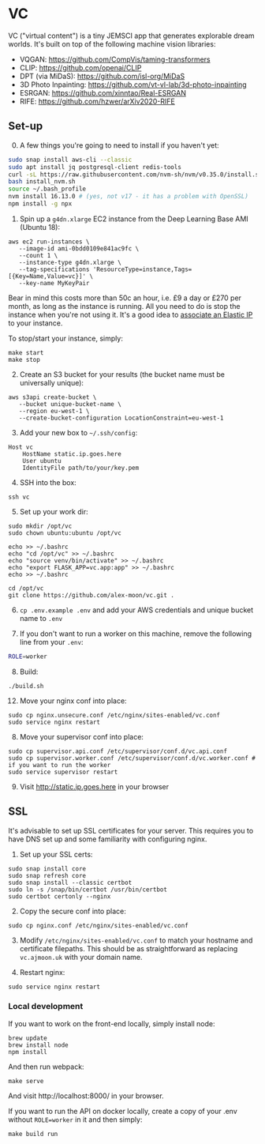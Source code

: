 # VC

VC ("virtual content") is a tiny JEMSCI app that generates explorable dream worlds. It's built on top
of the following machine vision libraries:

* VQGAN: https://github.com/CompVis/taming-transformers
* CLIP: https://github.com/openai/CLIP
* DPT (via MiDaS): https://github.com/isl-org/MiDaS
* 3D Photo Inpainting: https://github.com/vt-vl-lab/3d-photo-inpainting
* ESRGAN: https://github.com/xinntao/Real-ESRGAN
* RIFE: https://github.com/hzwer/arXiv2020-RIFE

## Set-up

0. A few things you're going to need to install if you haven't yet:

```bash
sudo snap install aws-cli --classic
sudo apt install jq postgresql-client redis-tools 
curl -sL https://raw.githubusercontent.com/nvm-sh/nvm/v0.35.0/install.sh -o install_nvm.sh
bash install_nvm.sh
source ~/.bash_profile
nvm install 16.13.0 # (yes, not v17 - it has a problem with OpenSSL)
npm install -g npx
```

1. Spin up a `g4dn.xlarge` EC2 instance from the Deep Learning Base AMI (Ubuntu 18):
```
aws ec2 run-instances \
   --image-id ami-0bdd0109e841ac9fc \
   --count 1 \
   --instance-type g4dn.xlarge \
   --tag-specifications 'ResourceType=instance,Tags=[{Key=Name,Value=vc}]' \
   --key-name MyKeyPair
```

Bear in mind this costs more than 50c an hour, i.e. £9 a day or £270 per month, as long as the
instance is running. All you need to do is stop the instance when you're not using it. It's a good
idea to [associate an Elastic IP](https://docs.aws.amazon.com/AWSEC2/latest/UserGuide/elastic-ip-addresses-eip.html)
to your instance.

To stop/start your instance, simply:
```
make start
make stop
```

2. Create an S3 bucket for your results (the bucket name must be universally unique):
```
aws s3api create-bucket \
   --bucket unique-bucket-name \
   --region eu-west-1 \
   --create-bucket-configuration LocationConstraint=eu-west-1
```

3. Add your new box to `~/.ssh/config`:
```
Host vc
    HostName static.ip.goes.here
    User ubuntu
    IdentityFile path/to/your/key.pem
```

4. SSH into the box:
```
ssh vc
```

5. Set up your work dir:
```
sudo mkdir /opt/vc
sudo chown ubuntu:ubuntu /opt/vc

echo >> ~/.bashrc
echo "cd /opt/vc" >> ~/.bashrc
echo "source venv/bin/activate" >> ~/.bashrc
echo "export FLASK_APP=vc.app:app" >> ~/.bashrc
echo >> ~/.bashrc

cd /opt/vc
git clone https://github.com/alex-moon/vc.git .
```

6. `cp .env.example .env` and add your AWS credentials and unique bucket name to `.env` 

7. If you don't want to run a worker on this machine, remove the following line from your `.env`:
```bash
ROLE=worker
```

8. Build:
```
./build.sh
```

12. Move your nginx conf into place:
```
sudo cp nginx.unsecure.conf /etc/nginx/sites-enabled/vc.conf
sudo service nginx restart
```

8. Move your supervisor conf into place:
```
sudo cp supervisor.api.conf /etc/supervisor/conf.d/vc.api.conf
sudo cp supervisor.worker.conf /etc/supervisor/conf.d/vc.worker.conf # if you want to run the worker
sudo service supervisor restart
```

9. Visit http://static.ip.goes.here in your browser

## SSL

It's advisable to set up SSL certificates for your server. This requires you to have DNS set up
and some familiarity with configuring nginx.

1. Set up your SSL certs:
```
sudo snap install core
sudo snap refresh core
sudo snap install --classic certbot
sudo ln -s /snap/bin/certbot /usr/bin/certbot
sudo certbot certonly --nginx
```

2. Copy the secure conf into place:
```
sudo cp nginx.conf /etc/nginx/sites-enabled/vc.conf
```

3. Modify `/etc/nginx/sites-enabled/vc.conf` to match your hostname and certificate filepaths.
This should be as straightforward as replacing `vc.ajmoon.uk` with your domain name.

4. Restart nginx:
```
sudo service nginx restart
```

### Local development

If you want to work on the front-end locally, simply install node:
```
brew update
brew install node
npm install
```

And then run webpack:
```
make serve
```

And visit http://localhost:8000/ in your browser.

If you want to run the API on docker locally, create a copy of your .env without `ROLE=worker`
in it and then simply:
```
make build run
```
